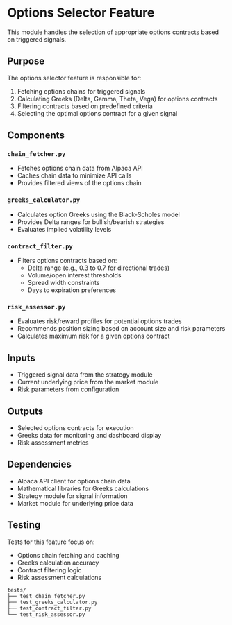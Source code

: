 # Options Selector Feature

This module handles the selection of appropriate options contracts based on triggered signals.

## Purpose

The options selector feature is responsible for:

1. Fetching options chains for triggered signals
2. Calculating Greeks (Delta, Gamma, Theta, Vega) for options contracts
3. Filtering contracts based on predefined criteria
4. Selecting the optimal options contract for a given signal

## Components

### `chain_fetcher.py`

- Fetches options chain data from Alpaca API
- Caches chain data to minimize API calls
- Provides filtered views of the options chain

### `greeks_calculator.py`

- Calculates option Greeks using the Black-Scholes model
- Provides Delta ranges for bullish/bearish strategies
- Evaluates implied volatility levels

### `contract_filter.py`

- Filters options contracts based on:
  - Delta range (e.g., 0.3 to 0.7 for directional trades)
  - Volume/open interest thresholds
  - Spread width constraints
  - Days to expiration preferences

### `risk_assessor.py`

- Evaluates risk/reward profiles for potential options trades
- Recommends position sizing based on account size and risk parameters
- Calculates maximum risk for a given options contract

## Inputs

- Triggered signal data from the strategy module
- Current underlying price from the market module
- Risk parameters from configuration

## Outputs

- Selected options contracts for execution
- Greeks data for monitoring and dashboard display
- Risk assessment metrics

## Dependencies

- Alpaca API client for options chain data
- Mathematical libraries for Greeks calculations
- Strategy module for signal information
- Market module for underlying price data

## Testing

Tests for this feature focus on:
- Options chain fetching and caching
- Greeks calculation accuracy
- Contract filtering logic
- Risk assessment calculations

```
tests/
├── test_chain_fetcher.py
├── test_greeks_calculator.py
├── test_contract_filter.py
└── test_risk_assessor.py
```